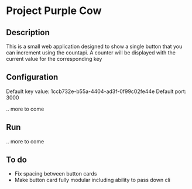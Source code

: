 # Project Purple Cow
## Description
This is a small web application designed to show a single button that you can increment using the countapi. A counter will be displayed with the current value for the corresponding key 

## Configuration
Default key value: 1ccb732e-b55a-4404-ad3f-0f99c02fe44e
Default port: 3000

.. more to come

## Run
.. more to come

## To do
- Fix spacing between button cards
- Make button card fully modular including ability to pass down cli